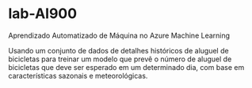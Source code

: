 # lab-AI900
Aprendizado Automatizado de Máquina no Azure Machine Learning

Usando um conjunto de dados de detalhes históricos de aluguel de bicicletas para treinar um modelo que prevê o número de aluguel de bicicletas que deve ser esperado em um determinado dia, com base em características sazonais e meteorológicas.

[Microsoft Aprender]:https://microsoftlearning.github.io/mslearn-ai-fundamentals/Instructions/Labs/01-machine-learning.html
